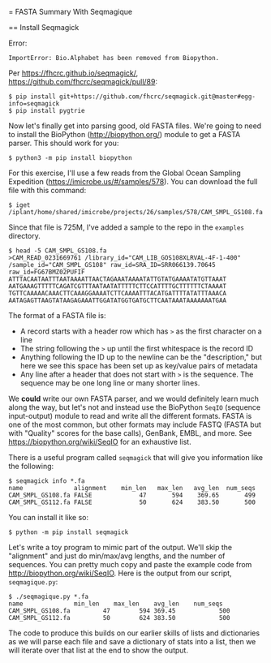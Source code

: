 = FASTA Summary With Seqmagique

== Install Seqmagick

Error: 

```
ImportError: Bio.Alphabet has been removed from Biopython.
```

Per https://fhcrc.github.io/seqmagick/, https://github.com/fhcrc/seqmagick/pull/89:

```
$ pip install git+https://github.com/fhcrc/seqmagick.git@master#egg-info=seqmagick
$ pip install pygtrie
```



Now let's finally get into parsing good, old FASTA files.  We're going to need to install the BioPython (http://biopython.org/) module to get a FASTA parser.  This should work for you:

```
$ python3 -m pip install biopython
```

For this exercise, I'll use a few reads from the Global Ocean Sampling Expedition (https://imicrobe.us/#/samples/578). You can download the full file with this command:

```
$ iget /iplant/home/shared/imicrobe/projects/26/samples/578/CAM_SMPL_GS108.fa
```

Since that file is 725M, I've added a sample to the repo in the `examples` directory.

```
$ head -5 CAM_SMPL_GS108.fa
>CAM_READ_0231669761 /library_id="CAM_LIB_GOS108XLRVAL-4F-1-400" /sample_id="CAM_SMPL_GS108" raw_id=SRA_ID=SRR066139.70645 raw_id=FG67BMZ02PUFIF
ATTTACAATAATTTAATAAAATTAACTAGAAATAAAATATTGTATGAAAATATGTTAAAT
AATGAAAGTTTTTCAGATCGTTTAATAATATTTTTCTTCCATTTTGCTTTTTTCTAAAAT
TGTTCAAAAACAAACTTCAAAGGAAAATCTTCAAAATTTACATGATTTTATATTTAAACA
AATAGAGTTAAGTATAAGAGAAATTGGATATGGTGATGCTTCAATAAATAAAAAAATGAA
```

The format of a FASTA file is:

* A record starts with a header row which has `>` as the first character on a line
* The string following the `>` up until the first whitespace is the record ID
* Anything following the ID up to the newline can be the "description," but here we see this space has been set up as key/value pairs of metadata
* Any line after a header that does not start with `>` is the sequence. The sequence may be one long line or many shorter lines.

We **could** write our own FASTA parser, and we would definitely learn much along the way, but let's not and instead use the BioPython `SeqIO` (sequence input-output) module to read and write all the different formats. FASTA is one of the most common, but other formats may include FASTQ (FASTA but with "Quality" scores for the base calls), GenBank, EMBL, and more. See https://biopython.org/wiki/SeqIO for an exhaustive list. 

There is a useful program called `seqmagick` that will give you information like the following:

```
$ seqmagick info *.fa
name              alignment    min_len   max_len   avg_len  num_seqs
CAM_SMPL_GS108.fa FALSE             47       594    369.65       499
CAM_SMPL_GS112.fa FALSE             50       624    383.50       500
```

You can install it like so:

```
$ python -m pip install seqmagick
```

Let's write a toy program to mimic part of the output. We'll skip the "alignment" and just do min/max/avg lengths, and the number of sequences.  You can pretty much copy and paste the example code from http://biopython.org/wiki/SeqIO. Here is the output from our script, `seqmagique.py`:

```
$ ./seqmagique.py *.fa
name              min_len    max_len    avg_len    num_seqs
CAM_SMPL_GS108.fa         47        594 369.45            500
CAM_SMPL_GS112.fa         50        624 383.50            500
```

The code to produce this builds on our earlier skills of lists and dictionaries as we will parse each file and save a dictionary of stats into a list, then we will iterate over that list at the end to show the output.
